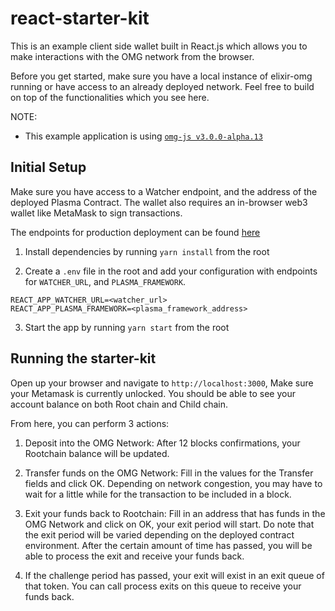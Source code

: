 # react-starter-kit

This is an example client side wallet built in React.js which allows you to make interactions with the OMG network from the browser.

Before you get started, make sure you have a local instance of elixir-omg running or have access to an already deployed network. Feel free to build on top of the functionalities which you see here.

NOTE: 
- This example application is using [`omg-js v3.0.0-alpha.13`](https://github.com/omisego/omg-js)

## Initial Setup

Make sure you have access to a Watcher endpoint, and the address of the deployed Plasma Contract. The wallet also requires an in-browser web3 wallet like MetaMask to sign transactions.

The endpoints for production deployment can be found [here](https://github.com/omisego/dev-portal/blob/master/guides/network_endpoints.md)

1. Install dependencies by running `yarn install` from the root

2. Create a `.env` file in the root and add your configuration with endpoints for `WATCHER_URL`, and `PLASMA_FRAMEWORK`.
```env
REACT_APP_WATCHER_URL=<watcher_url>
REACT_APP_PLASMA_FRAMEWORK=<plasma_framework_address>
```

3. Start the app by running `yarn start` from the root

## Running the starter-kit

Open up your browser and navigate to `http://localhost:3000`, Make sure your Metamask is currently unlocked. You should be able to see your account balance on both Root chain and Child chain.

From here, you can perform 3 actions:

1. Deposit into the OMG Network: After 12 blocks confirmations, your Rootchain balance will be updated.

2. Transfer funds on the OMG Network: Fill in the values for the Transfer fields and click OK. Depending on network congestion, you may have to wait for a little while for the transaction to be included in a block.

3. Exit your funds back to Rootchain: Fill in an address that has funds in the OMG Network and click on OK, your exit period will start. Do note that the exit period will be varied depending on the deployed contract environment. After the certain amount of time has passed, you will be able to process the exit and receive your funds back.

4. If the challenge period has passed, your exit will exist in an exit queue of that token. You can call process exits on this queue to receive your funds back.
